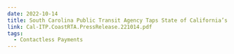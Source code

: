 ```yaml
---
date: 2022-10-14
title: South Carolina Public Transit Agency Taps State of California’s Purchasing Agreements to Buy Competitively Priced Open-Loop
link: Cal-ITP.CoastRTA.PressRelease.221014.pdf
tags:
  - Contactless Payments
---
```

